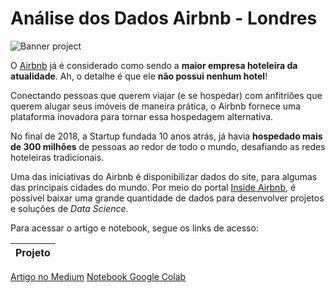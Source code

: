 # **Análise dos Dados Airbnb - Londres**

![Banner project](https://github.com/brayannmb/Data-Science/blob/main/projeto_airbnb_londres/banner_londres.png?raw=true)

O [Airbnb](https://www.airbnb.com.br/) já é considerado como sendo a **maior empresa hoteleira da atualidade**. Ah, o detalhe é que ele **não possui nenhum hotel**!

Conectando pessoas que querem viajar (e se hospedar) com anfitriões que querem alugar seus imóveis de maneira prática, o Airbnb fornece uma plataforma inovadora para tornar essa hospedagem alternativa.

No final de 2018, a Startup fundada 10 anos atrás, já havia **hospedado mais de 300 milhões** de pessoas ao redor de todo o mundo, desafiando as redes hoteleiras tradicionais.

Uma das iniciativas do Airbnb é disponibilizar dados do site, para algumas das principais cidades do mundo. Por meio do portal [Inside Airbnb](http://insideairbnb.com/get-the-data.html), é possível baixar uma grande quantidade de dados para desenvolver projetos e soluções de *Data Science*.

Para acessar o artigo e notebook, segue os links de acesso:

Projeto |
---|
[Artigo no Medium](https://bit.ly/392J5ar)
[Notebook Google Colab](https://bit.ly/3c5NfA6)


